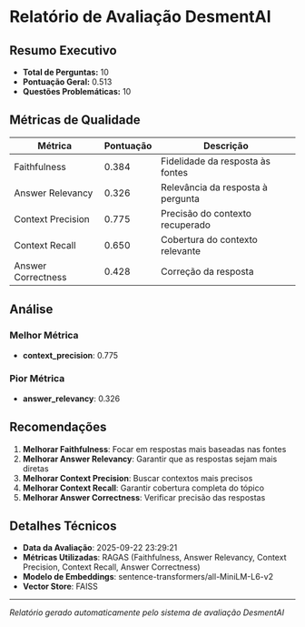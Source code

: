 # Relatório de Avaliação DesmentAI

## Resumo Executivo

- **Total de Perguntas:** 10
- **Pontuação Geral:** 0.513
- **Questões Problemáticas:** 10

## Métricas de Qualidade

| Métrica | Pontuação | Descrição |
|---------|-----------|-----------|
| Faithfulness | 0.384 | Fidelidade da resposta às fontes |
| Answer Relevancy | 0.326 | Relevância da resposta à pergunta |
| Context Precision | 0.775 | Precisão do contexto recuperado |
| Context Recall | 0.650 | Cobertura do contexto relevante |
| Answer Correctness | 0.428 | Correção da resposta |

## Análise

### Melhor Métrica
- **context_precision**: 0.775

### Pior Métrica
- **answer_relevancy**: 0.326

## Recomendações

1. **Melhorar Faithfulness**: Focar em respostas mais baseadas nas fontes
2. **Melhorar Answer Relevancy**: Garantir que as respostas sejam mais diretas
3. **Melhorar Context Precision**: Buscar contextos mais precisos
4. **Melhorar Context Recall**: Garantir cobertura completa do tópico
5. **Melhorar Answer Correctness**: Verificar precisão das respostas

## Detalhes Técnicos

- **Data da Avaliação**: 2025-09-22 23:29:21
- **Métricas Utilizadas**: RAGAS (Faithfulness, Answer Relevancy, Context Precision, Context Recall, Answer Correctness)
- **Modelo de Embeddings**: sentence-transformers/all-MiniLM-L6-v2
- **Vector Store**: FAISS

---
*Relatório gerado automaticamente pelo sistema de avaliação DesmentAI*
